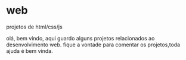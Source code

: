 # web
projetos de html/css/js

olá, bem vindo, aqui guardo alguns projetos relacionados ao desenvolvimento web.
fique a vontade para comentar os projetos,toda ajuda é bem vinda.

